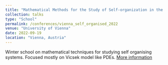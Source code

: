 ```yaml
---
title: "Mathematical Methods for the Study of Self-organization in the Biological Sciences, Vienna 2022"
collection: talks
type: "School"
permalink: /conferences/vienna_self_organised_2022
venue: "University of Vienna"
date: 2022-09-19
location: "Vienna, Austria"
---
```


Winter school on mathematical techniques for studying self organising systems. Focused mostly on Vicsek model like PDEs.
[More information](https://ps-mathematik.univie.ac.at/e/index.php?event=MathSelfBio&cc=cGkzMjBycjM%3D)